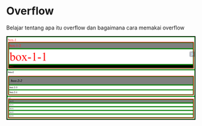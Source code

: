 # Overflow
Belajar tentang apa itu overflow
dan bagaimana cara memakai overflow

![overflow](overflow.png)